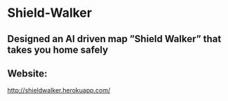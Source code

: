 # Shield-Walker
## Designed an AI driven map ”Shield Walker” that takes you home safely

## Website:
http://shieldwalker.herokuapp.com/
